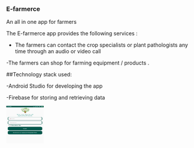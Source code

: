 ### E-farmerce

An all in one app for farmers

The E-farmerce app provides the following services :

- The farmers can contact the crop specialists or plant pathologists any time through an audio or video call

-The farmers can shop for farming equipment / products .

##Technology stack used:

-Android Studio for developing the app

-Firebase for storing and retrieving data

<img src="https://github.com/Padmavathi99/E-farmerce/blob/master/ss1.jpeg" width="100" height="100">



